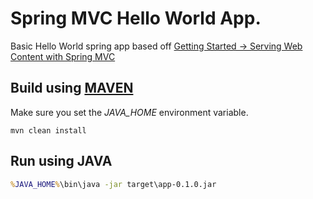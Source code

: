 # Spring MVC Hello World App.
Basic Hello World spring app based off [Getting Started -> Serving Web Content with Spring MVC](https://spring.io/guides/gs/serving-web-content/#initial)

## Build using [MAVEN](https://maven.apache.org/download.cgi)

Make sure you set the *JAVA_HOME* environment variable.

```
mvn clean install
```
## Run using JAVA

``` cmd
%JAVA_HOME%\bin\java -jar target\app-0.1.0.jar
 ```